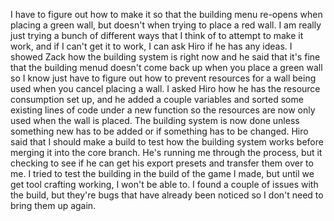 I have to figure out how to make it so that the building menu re-opens when placing a green wall, but doesn't when trying to place a red wall. I am really just trying a bunch of different ways that I think of to attempt to make it work, and if I can't get it to work, I can ask Hiro if he has any ideas. I showed Zack how the building system is right now and he said that it's fine that the building menud doesn't come back up when you place a green wall so I know just have to figure out how to prevent resources for a wall being used when you cancel placing a wall. I asked Hiro how he has the resource consumption set up, and he added a couple variables and sorted some existing lines of code under a new function so the resources are now only used when the wall is placed. The building system is now done unless something new has to be added or if something has to be changed. Hiro said that I should make a build to test how the building system works before merging it into the core branch. He's running me through the process, but it checking to see if he can get his export presets and transfer them over to me. I tried to test the building in the build of the game I made, but until we get tool crafting working, I won't be able to. I found a couple of issues with the build, but they're bugs that have already been noticed so I don't need to bring them up again. 
